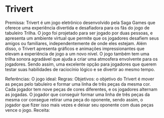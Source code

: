 # Trivert
Premissa: Trivert é um jogo eletrônico desenvolvido pela Saga Games que oferece uma experiência divertida e desafiadora para os fãs do jogo de tabuleiro Trilha. O jogo foi projetado para ser jogado por duas pessoas, e apresenta um ambiente virtual que permite que os jogadores desafiem seus amigos ou familiares, independentemente de onde eles estejam. Além disso, o Trivert apresenta gráficos e animações impressionantes que elevam a experiência de jogo a um novo nível. O jogo também tem uma trilha sonora agradável que ajuda a criar uma atmosfera envolvente para os jogadores. Sendo assim, uma excelente opção para jogadores que querem testar suas habilidades de raciocínio lógico e se divertir ao mesmo tempo.

Referências:
O jogo ideal:
Regras:
Objetivos: o objetivo do Trivert é mover as peças pelo tabuleiro e formar uma linha de três peças da mesma cor. Cada jogador tem nove peças de cores diferentes, e os jogadores alternam as jogadas. O jogador que conseguir formar uma linha de três peças da mesma cor consegue retirar uma peça do oponente, sendo assim, o jogador que fizer isso mais vezes e deixar seu oponente com duas peças vence o jogo.
Receita: